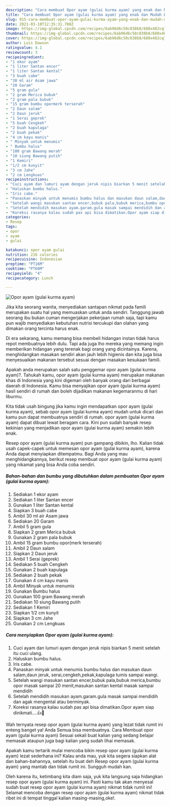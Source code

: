 ```yaml
---
description: "Cara membuat Opor ayam (gulai kurma ayam) yang enak dan Mudah Dibuat"
title: "Cara membuat Opor ayam (gulai kurma ayam) yang enak dan Mudah Dibuat"
slug: 915-cara-membuat-opor-ayam-gulai-kurma-ayam-yang-enak-dan-mudah-dibuat
date: 2021-03-10T12:35:31.708Z
image: https://img-global.cpcdn.com/recipes/6ab96d6c50c038b8/680x482cq70/opor-ayam-gulai-kurma-ayam-foto-resep-utama.jpg
thumbnail: https://img-global.cpcdn.com/recipes/6ab96d6c50c038b8/680x482cq70/opor-ayam-gulai-kurma-ayam-foto-resep-utama.jpg
cover: https://img-global.cpcdn.com/recipes/6ab96d6c50c038b8/680x482cq70/opor-ayam-gulai-kurma-ayam-foto-resep-utama.jpg
author: Lois Dawson
ratingvalue: 4.1
reviewcount: 3
recipeingredient:
- "1 ekor ayam"
- "1 liter Santan encer"
- "1 liter Santan kental"
- "3 buah cabe"
- "30 ml air Asam jawa"
- "20 Garam"
- "5 gram gula"
- "2 gram Merica bubuk"
- "2 gram pala bubuk"
- "15 gram bumbu opormerk terserah"
- "2 Daun salam"
- "2 Daun jeruk"
- "1 Serai geprek"
- "5 buah Cengkeh"
- "2 buah kapulaga"
- "2 buah pekak"
- "4 cm kayu manis"
- " Minyak untuk menumis"
- " Bumbu halus"
- "100 gram Bawang merah"
- "10 siung Bawang putih"
- "1 Kemiri"
- "1/2 cm kunyit"
- "3 cm Jahe"
- "2 cm Lengkuas"
recipeinstructions:
- "Cuci ayam dan lumuri ayam dengan jeruk nipis biarkan 5 menit setelah itu cuci ulang."
- "Haluskan bumbu halus."
- "Iris cabe."
- "Panaskan minyak untuk menumis bumbu halus dan masukan daun salam,daun jeruk, serai,cengkeh,pekak,kapulaga tumis sampai wangi."
- "Setelah wangi masukan santan encer,bubuk pala,bubuk merica,bumbu opor masak sampai 20 menit,masukan santan kental masak sampai mendidih"
- "Setelah mendidih masukan ayam.garam.gula masak sampai mendidih dan agak mengental atau berminyak."
- "Koreksi rasanya kalau sudah pas api bisa dimatikan.Opor ayam siap dinikmati....👍🥰"
categories:
- Resep
tags:
- opor
- ayam
- gulai

katakunci: opor ayam gulai 
nutrition: 216 calories
recipecuisine: Indonesian
preptime: "PT16M"
cooktime: "PT60M"
recipeyield: "4"
recipecategory: Lunch

---
```



![Opor ayam (gulai kurma ayam)](https://img-global.cpcdn.com/recipes/6ab96d6c50c038b8/680x482cq70/opor-ayam-gulai-kurma-ayam-foto-resep-utama.jpg)

Jika kita seorang wanita, menyediakan santapan nikmat pada famili merupakan suatu hal yang memuaskan untuk anda sendiri. Tanggung jawab seorang ibu bukan cuman mengerjakan pekerjaan rumah saja, tapi kamu pun wajib menyediakan kebutuhan nutrisi tercukupi dan olahan yang dimakan orang tercinta harus enak.

Di era  sekarang, kamu memang bisa membeli hidangan instan tidak harus repot membuatnya lebih dulu. Tapi ada juga lho mereka yang memang ingin memberikan hidangan yang terenak bagi orang yang dicintainya. Karena, menghidangkan masakan sendiri akan jauh lebih higienis dan kita juga bisa menyesuaikan makanan tersebut sesuai dengan masakan kesukaan famili. 



Apakah anda merupakan salah satu penggemar opor ayam (gulai kurma ayam)?. Tahukah kamu, opor ayam (gulai kurma ayam) merupakan makanan khas di Indonesia yang kini digemari oleh banyak orang dari berbagai daerah di Indonesia. Kamu bisa menyajikan opor ayam (gulai kurma ayam) hasil sendiri di rumah dan boleh dijadikan makanan kegemaranmu di hari liburmu.

Kita tidak usah bingung jika kamu ingin mendapatkan opor ayam (gulai kurma ayam), sebab opor ayam (gulai kurma ayam) mudah untuk dicari dan kamu pun dapat membuatnya sendiri di rumah. opor ayam (gulai kurma ayam) dapat dibuat lewat beragam cara. Kini pun sudah banyak resep kekinian yang menjadikan opor ayam (gulai kurma ayam) semakin lebih enak.

Resep opor ayam (gulai kurma ayam) pun gampang dibikin, lho. Kalian tidak usah capek-capek untuk memesan opor ayam (gulai kurma ayam), karena Anda dapat menyiapkan ditempatmu. Bagi Anda yang mau menghidangkannya, berikut resep membuat opor ayam (gulai kurma ayam) yang nikamat yang bisa Anda coba sendiri.

<!--inarticleads1-->

##### Bahan-bahan dan bumbu yang dibutuhkan dalam pembuatan Opor ayam (gulai kurma ayam):

1. Sediakan 1 ekor ayam
1. Sediakan 1 liter Santan encer
1. Gunakan 1 liter Santan kental
1. Siapkan 3 buah cabe
1. Ambil 30 ml air Asam jawa
1. Sediakan 20 Garam
1. Ambil 5 gram gula
1. Siapkan 2 gram Merica bubuk
1. Gunakan 2 gram pala bubuk
1. Ambil 15 gram bumbu opor(merk terserah)
1. Ambil 2 Daun salam
1. Siapkan 2 Daun jeruk
1. Ambil 1 Serai (geprek)
1. Sediakan 5 buah Cengkeh
1. Gunakan 2 buah kapulaga
1. Sediakan 2 buah pekak
1. Gunakan 4 cm kayu manis
1. Ambil  Minyak untuk menumis
1. Gunakan  Bumbu halus
1. Gunakan 100 gram Bawang merah
1. Sediakan 10 siung Bawang putih
1. Sediakan 1 Kemiri
1. Siapkan 1/2 cm kunyit
1. Siapkan 3 cm Jahe
1. Gunakan 2 cm Lengkuas




<!--inarticleads2-->

##### Cara menyiapkan Opor ayam (gulai kurma ayam):

1. Cuci ayam dan lumuri ayam dengan jeruk nipis biarkan 5 menit setelah itu cuci ulang.
1. Haluskan bumbu halus.
1. Iris cabe.
1. Panaskan minyak untuk menumis bumbu halus dan masukan daun salam,daun jeruk, serai,cengkeh,pekak,kapulaga tumis sampai wangi.
1. Setelah wangi masukan santan encer,bubuk pala,bubuk merica,bumbu opor masak sampai 20 menit,masukan santan kental masak sampai mendidih
1. Setelah mendidih masukan ayam.garam.gula masak sampai mendidih dan agak mengental atau berminyak.
1. Koreksi rasanya kalau sudah pas api bisa dimatikan.Opor ayam siap dinikmati....👍🥰




Wah ternyata resep opor ayam (gulai kurma ayam) yang lezat tidak rumit ini enteng banget ya! Anda Semua bisa membuatnya. Cara Membuat opor ayam (gulai kurma ayam) Sesuai sekali buat kalian yang sedang belajar memasak ataupun juga bagi kalian yang sudah lihai memasak.

Apakah kamu tertarik mulai mencoba bikin resep opor ayam (gulai kurma ayam) lezat sederhana ini? Kalau anda mau, yuk kita segera siapkan alat dan bahan-bahannya, setelah itu buat deh Resep opor ayam (gulai kurma ayam) yang mantab dan tidak rumit ini. Sungguh mudah kan. 

Oleh karena itu, ketimbang kita diam saja, yuk kita langsung saja hidangkan resep opor ayam (gulai kurma ayam) ini. Pasti kamu tak akan menyesal sudah buat resep opor ayam (gulai kurma ayam) nikmat tidak rumit ini! Selamat mencoba dengan resep opor ayam (gulai kurma ayam) nikmat tidak ribet ini di tempat tinggal kalian masing-masing,oke!.

